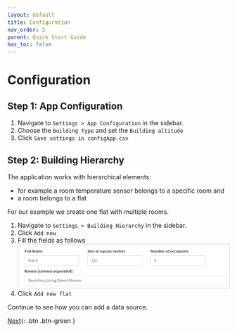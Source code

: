 ```yaml
---
layout: default
title: Configuration
nav_order: 2
parent: Quick Start Guide
has_toc: false
---
```


# Configuration
## Step 1: App Configuration
1. Navigate to `Settings > App Configuration` in the sidebar.
1. Choose the `Building Type` and set the `Building altitude`
1. Click `Save settings in configApp.csv`

## Step 2: Building Hierarchy
The application works with hierarchical elements:
- for example a room temperature sensor belongs to a specific room and
- a room belongs to a flat

For our example we create one flat with multiple rooms.

1. Navigate to `Settings > Building Hierarchy` in the sidebar.
1. Click `Add new`
1. Fill the fields as follows<br>
   <img src="https://raw.githubusercontent.com/hslu-ige-laes/lcm/master/docs/assets/images/settingsBldgHierarchy_01.PNG" style="border:1px solid lightgrey"/>
1. Click `Add new flat`

Continue to see how you can add a data source.

[Next](https://hslu-ige-laes.github.io/lcm/docs/quickStartGuide/addDataSource/){: .btn .btn-green }
